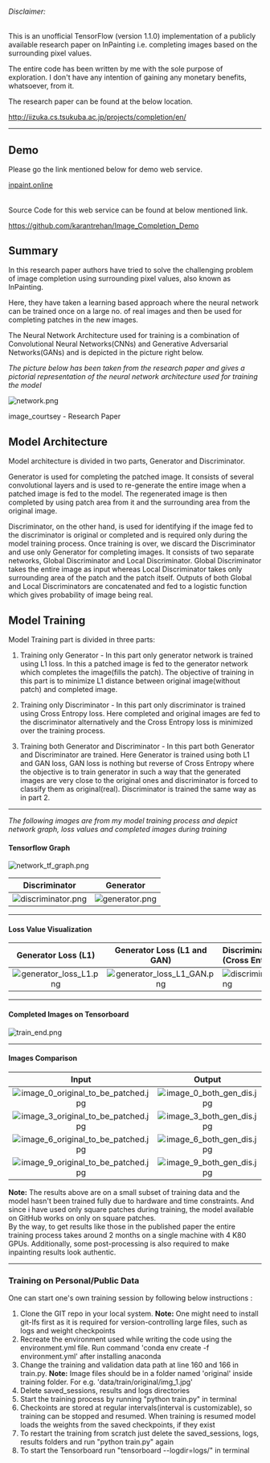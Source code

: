 ###### Disclaimer:
This is an unofficial TensorFlow (version 1.1.0) implementation of a publicly available research paper on InPainting i.e. completing images based on the surrounding pixel values.

The entire code has been written by me with the sole purpose of exploration. I don't have any intention of gaining any monetary benefits, whatsoever, from it.

The research paper can be found at the below location.

<http://iizuka.cs.tsukuba.ac.jp/projects/completion/en/>


______________________________________


## Demo

Please go the link mentioned below for demo web service.


[inpaint.online](http://167.99.122.4:80)

######
Source Code for this web service can be found at below mentioned link.

<https://github.com/karantrehan/Image_Completion_Demo>


## Summary

In this research paper authors have tried to solve the challenging problem of image completion using surrounding pixel values, also known as InPainting.

Here, they have taken a learning based approach where the neural network can be trained once on a large no. of real images and then be used for completing patches in the new images.

The Neural Network Architecture used for training is a combination of Convolutional Neural Networks(CNNs) and Generative Adversarial Networks(GANs) and is depicted in the picture right below.


*The picture below has been taken from the research paper and gives a pictorial representation of the neural network architecture used for training the model*

![network.png](metadata/images/network.png)

image_courtsey - Research Paper


## Model Architecture

Model architecture is divided in two parts, Generator and Discriminator.


Generator is used for completing the patched image. It consists of several convolutional layers and is used to re-generate the entire image when a patched image is fed to the model.
The regenerated image is then completed by using patch area from it and the surrounding area from the original image.

Discriminator, on the other hand, is used for identifying if the image fed to the discriminator is original or completed and is required only during the model training process.
Once training is over, we discard the Discriminator and use only Generator for completing images. It consists of two separate networks, Global Discriminator and Local Discriminator.
Global Discriminator takes the entire image as input whereas Local Discriminator takes only surrounding area of the patch and the patch itself. Outputs of both Global and Local Discriminators are
concatenated and fed to a logistic function which gives probability of image being real.


## Model Training

Model Training part is divided in three parts:

1. Training only Generator - In this part only generator network is trained using L1 loss. In this a patched image is fed to the generator network which completes the image(fills the patch).
The objective of training in this part is to minimize L1 distance between original image(without patch) and completed image.

2. Training only Discriminator - In this part only discriminator is trained using Cross Entropy loss. Here completed and original images are fed to the discriminator alternatively and
the Cross Entropy loss is minimized over the training process.

3. Training both Generator and Discriminator - In this part both Generator and Discriminator are trained. Here Generator is trained using both L1 and GAN loss, GAN loss is nothing but reverse of Cross Entropy
where the objective is to train generator in such a way that the generated images are very close to the original ones and discriminator is forced to classify them as original(real).
Discriminator is trained the same way as in part 2.
______________________________________

*The following images are from my model training process and depict network graph, loss values and completed images during training*


#### Tensorflow Graph


![network_tf_graph.png](metadata/images/network_tf_graph.png)


Discriminator           |  Generator
:-------------------------:|:-------------------------:
![discriminator.png](metadata/images/discriminator.png) |  ![generator.png](metadata/images/generator.png)
______________________________________


#### Loss Value Visualization


Generator Loss (L1)        |Generator Loss (L1 and GAN)|  Discriminator Loss (Cross Entropy)
:-------------------------:|:-------------------------:|:------------------------
![generator_loss_L1.png](metadata/images/generator_loss_L1.png)|![generator_loss_L1_GAN.png](metadata/images/generator_loss_L1_GAN.png)|![discriminator_loss.png](metadata/images/discriminator_loss.png)

______________________________________


####  Completed Images on Tensorboard


![train_end.png](metadata/images/train_end.png)
______________________________________


#### Images Comparison


Input | Output | Input | Output | Input | Output
:-------------------------:|:-------------------------:|:------------------------:|:------------------------|:------------------------:|:------------------------
![image_0_original_to_be_patched.jpg](results/validation/main_session/image_0_original_to_be_patched.jpg)|![image_0_both_gen_dis.jpg](results/validation/main_session/image_0_both_gen_dis.jpg)|![image_1_original_to_be_patched.jpg](results/validation/main_session/image_1_original_to_be_patched.jpg)|![image_1_both_gen_dis.jpg](results/validation/main_session/image_1_both_gen_dis.jpg)|![image_2_original_to_be_patched.jpg](results/validation/main_session/image_2_original_to_be_patched.jpg)|![image_2_both_gen_dis.jpg](results/validation/main_session/image_2_both_gen_dis.jpg)
![image_3_original_to_be_patched.jpg](results/validation/main_session/image_3_original_to_be_patched.jpg)|![image_3_both_gen_dis.jpg](results/validation/main_session/image_3_both_gen_dis.jpg)|![image_4_original_to_be_patched.jpg](results/validation/main_session/image_4_original_to_be_patched.jpg)|![image_4_both_gen_dis.jpg](results/validation/main_session/image_4_both_gen_dis.jpg)|![image_5_original_to_be_patched.jpg](results/validation/main_session/image_5_original_to_be_patched.jpg)|![image_5_both_gen_dis.jpg](results/validation/main_session/image_5_both_gen_dis.jpg)
![image_6_original_to_be_patched.jpg](results/validation/main_session/image_6_original_to_be_patched.jpg)|![image_6_both_gen_dis.jpg](results/validation/main_session/image_6_both_gen_dis.jpg)|![image_7_original_to_be_patched.jpg](results/validation/main_session/image_7_original_to_be_patched.jpg)|![image_7_both_gen_dis.jpg](results/validation/main_session/image_7_both_gen_dis.jpg)|![image_8_original_to_be_patched.jpg](results/validation/main_session/image_8_original_to_be_patched.jpg)|![image_8_both_gen_dis.jpg](results/validation/main_session/image_8_both_gen_dis.jpg)
![image_9_original_to_be_patched.jpg](results/validation/main_session/image_9_original_to_be_patched.jpg)|![image_9_both_gen_dis.jpg](results/validation/main_session/image_9_both_gen_dis.jpg)|![image_10_original_to_be_patched.jpg](results/validation/main_session/image_10_original_to_be_patched.jpg)|![image_10_both_gen_dis.jpg](results/validation/main_session/image_10_both_gen_dis.jpg)|![image_11_original_to_be_patched](results/validation/main_session/image_11_original_to_be_patched.jpg)|![image_11_both_gen_dis](results/validation/main_session/image_11_both_gen_dis.jpg)


**Note:** The results above are on a small subset of training data and the model hasn't been trained fully due to hardware and time constraints. And since i have used only square patches during training, the model available on GitHub works on only on square patches.  
      By the way, to get results like those in the published paper the entire training process takes around 2 months on a single machine with 4 K80 GPUs. Additionally, some post-processing is also required to make inpainting results look authentic.

______________________________________


### Training on Personal/Public Data


One can start one's own training session by following below instructions :

1. Clone the GIT repo in your local system. **Note:** One might need to install git-lfs first as it is required for version-controlling large files, such as logs and weight checkpoints
2. Recreate the environment used while writing the code using the environment.yml file. Run command 'conda env create -f environment.yml' after installing anaconda
3. Change the training and validation data path at line 160 and 166 in train.py. **Note:** Image files should be in a folder named 'original' inside training folder. For e.g. 'data/train/original/img_1.jpg'
4. Delete saved_sessions, results and logs directories
5. Start the training process by running "python train.py" in terminal
6. Checkoints are stored at regular intervals(interval is customizable), so training can be stopped and resumed. When training is resumed model loads the weights from the saved checkpoints, if they exist
7. To restart the training from scratch just delete the saved_sessions, logs, results folders and run "python train.py" again
8. To start the Tensorboard run "tensorboard --logdir=logs/" in terminal
